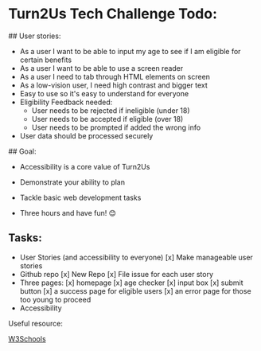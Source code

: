 # Turn2Us Tech Challenge Todo:

## User stories:

* As a user I want to be able to input my age to see if I am eligible for certain benefits
* As a user I want to be able to use a screen reader
* As a user I need to tab through HTML elements on screen
* As a low-vision user, I need high contrast and bigger text
* Easy to use so it's easy to understand for everyone
* Eligibility Feedback needed:
    * User needs to be rejected if ineligible (under 18)
    * User needs to be accepted if eligible (over 18)
    * User needs to be prompted if added the wrong info
* User data should be processed securely

## Goal:

* Accessibility is a core value of Turn2Us

* Demonstrate your ability to plan
* Tackle basic web development tasks
* Three hours and have fun! 😊

## Tasks:

* User Stories (and accessibility to everyone) 
    [x] Make manageable user stories
* Github repo
    [x] New Repo
    [x] File issue for each user story
* Three pages:
    [x] homepage
    [x] age checker
        [x] input box
        [x] submit button
    [x] a success page for eligible users
    [x] an error page for those too young to proceed
* Accessibility

Useful resource:

[W3Schools](https://www.w3schools.com/accessibility/accessibility_autocomplete.php)